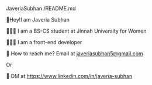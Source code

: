 JaveriaSubhan /README.md

👋Hey!I am Javeria Subhan

👩🏻‍🎓 I am a BS-CS student at Jinnah University for Women

👩🏼‍💻 I am a front-end developer

💬 How to reach me? Email at javeriasubhan5@gmail.com

Or

💬 DM at https://www.linkedin.com/in/javeria-subhan

